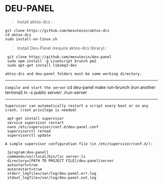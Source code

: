 # DEU-PANEL

> Install aktos-dcs :

    git clone https://github.com/mesutevin/aktos-dcs
    cd aktos-dcs
    sudo install-on-linux.sh

> Install Deu-Panel (require aktos-dcs library) :

     git clone https://github.com/mesutevin/deu-panel
     sudo npm install -g LiveScript brunch pm2
     sudo apt-get install libzmq3-dev

`aktos-dcs and deu-panel folders must be same working directory.`

---

`Compile and start the server`
     cd deu-panel
     make run-brunch (run another terminal)
     ln -s public server/
     ./run-server

---

`Supervisor can automatically restart a script every boot or on any crash. (root privilege is needed)`

     apt-get install supervisor
     service supervisor restart
     nano /etc/supervisor/conf.d/deu-panel.conf
     supervisorctl reread
     supervisorctl update

`A simple supervisor configuration file (in /etc/supervisor/conf.d/):`

     [program:deu-panel]
     command=/usr/local/bin/lsc server.ls
     directory=[PATH TO PROJECT FILE]/deu-panel/server
     autostart=true
     autorestart=true
     stderr_logfile=/var/log/deu-panel.err.log
     stdout_logfile=/var/log/deu-panel.out.log
